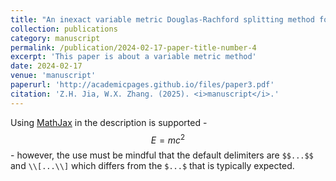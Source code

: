 ```yaml
---
title: "An inexact variable metric Douglas-Rachford splitting method for nonconvex optimization"
collection: publications
category: manuscript
permalink: /publication/2024-02-17-paper-title-number-4
excerpt: 'This paper is about a variable metric method'
date: 2024-02-17
venue: 'manuscript'
paperurl: 'http://academicpages.github.io/files/paper3.pdf'
citation: 'Z.H. Jia, W.X. Zhang. (2025). <i>manuscript</i>.'
---
```


Using [MathJax](https://www.mathjax.org/) in the description is supported - $$E=mc^2$$ - however, the use must be mindful that the default delimiters are `$$...$$` and `\\[...\\]` which differs from the `$...$` that is typically expected.
